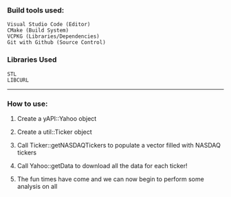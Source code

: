 ### Build tools used:

    Visual Studio Code (Editor)
    CMake (Build System)
    VCPKG (Libraries/Dependencies)
    Git with Github (Source Control)

### Libraries Used

    STL
    LIBCURL

---

### How to use:

1) Create a yAPI::Yahoo object

2) Create a util::Ticker object

3) Call Ticker::getNASDAQTickers to populate a vector filled with NASDAQ tickers

4) Call Yahoo::getData to download all the data for each ticker!

5) The fun times have come and we can now begin to perform some analysis on all 
